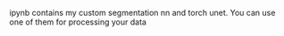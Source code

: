ipynb contains my custom segmentation nn and torch unet. You can use one of them for processing your data
